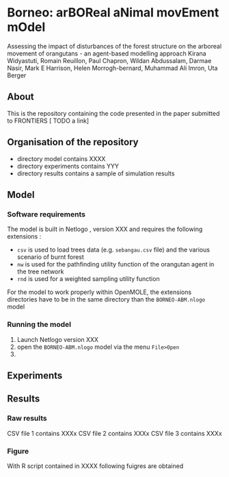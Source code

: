 # Borneo: arBOReal aNimal movEment mOdel

Assessing the impact of disturbances of the forest structure on the arboreal movement of orangutans - an agent-based modelling approach Kirana Widyastuti, Romain Reuillon, Paul Chapron, Wildan Abdussalam, Darmae Nasir, Mark E Harrison, Helen Morrogh-bernard, Muhammad Ali Imron, Uta Berger


## About 

This is the repository containing the code presented in the paper submitted to FRONTIERS [ TODO a link] 


## Organisation of the repository 

 -  directory model contains XXXX
 -  directory experiments contains YYY
 -  directory results contains a sample of simulation results



## Model 

### Software requirements

The model is built in Netlogo , version XXX and requires the following extensions : 
- `csv` is used to load trees data (e.g. `sebangau.csv` file)  and the various scenario of burnt forest 
- `nw` is used for the pathfinding utility function of the orangutan agent in the tree network 
- `rnd` is used for a weighted sampling utility function


For the model to work properly within OpenMOLE, the extensions directories have to be in the same directory than the `BORNEO-ABM.nlogo` model 

### Running the model 

1. Launch Netlogo version XXX
2. open the `BORNEO-ABM.nlogo` model via the menu `File>Open`
3. 



## Experiments


## Results

### Raw results 

CSV file 1 contains XXXx
CSV file 2 contains XXXx
CSV file 3 contains XXXx

### Figure 

With R script contained in XXXX 
following fuigres are obtained  